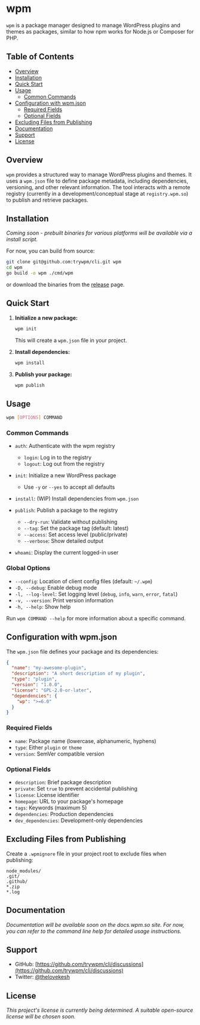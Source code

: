 # wpm

`wpm` is a package manager designed to manage WordPress plugins and themes as packages, similar to how npm works for Node.js or Composer for PHP.

## Table of Contents

- [Overview](#overview)
- [Installation](#installation)
- [Quick Start](#quick-start)
- [Usage](#usage)
    - [Common Commands](#common-commands)
- [Configuration with wpm.json](#configuration-with-wpmjson)
    - [Required Fields](#required-fields)
    - [Optional Fields](#optional-fields)
- [Excluding Files from Publishing](#excluding-files-from-publishing)
- [Documentation](#documentation)
- [Support](#support)
- [License](#license)

## Overview

`wpm` provides a structured way to manage WordPress plugins and themes. It uses a `wpm.json` file to define package metadata, including dependencies, versioning, and other relevant information. The tool interacts with a remote registry (currently in a development/conceptual stage at `registry.wpm.so`) to publish and retrieve packages.

## Installation

*Coming soon - prebuilt binaries for various platforms will be available via a install script.*

For now, you can build from source:
```bash
git clone git@github.com:trywpm/cli.git wpm
cd wpm
go build -o wpm ./cmd/wpm
```

or download the binaries from the [release](https://github.com/trywpm/cli/releases) page.

## Quick Start

1. **Initialize a new package:**
   ```bash
   wpm init
   ```
   This will create a `wpm.json` file in your project.

2. **Install dependencies:**
   ```bash
   wpm install
   ```

3. **Publish your package:**
   ```bash
   wpm publish
   ```

## Usage

```bash
wpm [OPTIONS] COMMAND
```

### Common Commands

* `auth`: Authenticate with the wpm registry
  * `login`: Log in to the registry
  * `logout`: Log out from the registry

* `init`: Initialize a new WordPress package
  * Use `-y` or `--yes` to accept all defaults

* `install`: (WIP) Install dependencies from `wpm.json`

* `publish`: Publish a package to the registry
  * `--dry-run`: Validate without publishing
  * `--tag`: Set the package tag (default: latest)
  * `--access`: Set access level (public/private)
  * `--verbose`: Show detailed output

* `whoami`: Display the current logged-in user

### Global Options

* `--config`: Location of client config files (default: `~/.wpm`)
* `-D, --debug`: Enable debug mode
* `-l, --log-level`: Set logging level (`debug`, `info`, `warn`, `error`, `fatal`)
* `-v, --version`: Print version information
* `-h, --help`: Show help

Run `wpm COMMAND --help` for more information about a specific command.

## Configuration with wpm.json

The `wpm.json` file defines your package and its dependencies:

```json
{
  "name": "my-awesome-plugin",
  "description": "A short description of my plugin",
  "type": "plugin",
  "version": "1.0.0",
  "license": "GPL-2.0-or-later",
  "dependencies": {
    "wp": ">=6.0"
  }
}
```

### Required Fields

* `name`: Package name (lowercase, alphanumeric, hyphens)
* `type`: Either `plugin` or `theme`
* `version`: SemVer compatible version

### Optional Fields

* `description`: Brief package description
* `private`: Set `true` to prevent accidental publishing
* `license`: License identifier
* `homepage`: URL to your package's homepage
* `tags`: Keywords (maximum 5)
* `dependencies`: Production dependencies
* `dev_dependencies`: Development-only dependencies

## Excluding Files from Publishing

Create a `.wpmignore` file in your project root to exclude files when publishing:

```
node_modules/
.git/
.github/
*.zip
*.log
```

## Documentation

*Documentation will be available soon on the docs.wpm.so site. For now, you can refer to the command line help for detailed usage instructions.*

## Support

* GitHub: [https://github.com/trywpm/cli/discussions](https://github.com/trywpm/cli/discussions)
* Twitter: [@thelovekesh](https://twitter.com/thelovekesh)

## License

*This project's license is currently being determined. A suitable open-source license will be chosen soon.*
